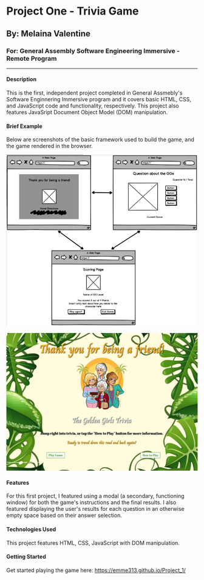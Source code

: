 # Project One - Trivia Game
## By: Melaina Valentine
### For: General Assembly Software Engineering Immersive - Remote Program
---
#### Description
This is the first, independent project completed in General Assmebly's Software Enginnering Immersive program and it covers basic HTML, CSS, and JavaScript code and functionality, respectively. This project also features JavaSript Document Object Model (DOM) manipulation.

#### Brief Example
Below are screenshots of the basic framework used to build the game, and the game rendered in the browser.

![image](trivia_wireframe.jpg)

![image](GG_Game_Screenshot.jpg)

#### Features 
For this first project, I featured using a modal (a secondary, functioning window) for both the game's instructions and the final results. I also featured displaying the user's results for each question in an otherwise empty space based on their answer selection.

#### Technologies Used
This project features HTML, CSS, JavaScript with DOM manipulation.

#### Getting Started
Get started playing the game here: https://emme313.github.io/Project_1/